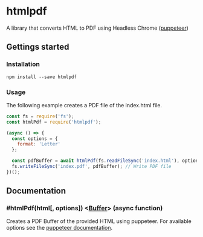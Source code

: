 # htmlpdf
A library that converts HTML to PDF using Headless Chrome ([puppeteer](https://github.com/GoogleChrome/puppeteer))

## Gettings started

### Installation

`npm install --save htmlpdf`

### Usage

The following example creates a PDF file of the index.html file.
```js
const fs = require('fs');
const htmlPdf = require('htmlpdf');

(async () => {
  const options = {
    format: 'Letter'
  };

  const pdfBuffer = await htmlPdf(fs.readFileSync('index.html'), options);
  fs.writeFileSync('index.pdf', pdfBuffer); // Write PDF file
})();
```

## Documentation

### #htmlPdf(html[, options]) <[Buffer](https://nodejs.org/api/buffer.html#buffer_class_buffer)> (async function)

Creates a PDF Buffer of the provided HTML using puppeteer. For available options see the [puppeteer documentation](https://github.com/GoogleChrome/puppeteer/blob/master/docs/api.md#pagepdfoptions).

